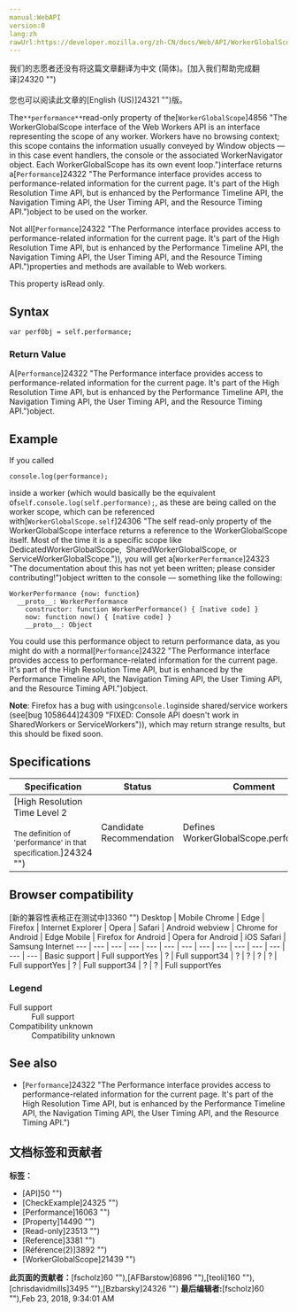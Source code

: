 ```yaml
---
manual:WebAPI
version:0
lang:zh
rawUrl:https://developer.mozilla.org/zh-CN/docs/Web/API/WorkerGlobalScope/performance
---
```




<bdi>我们的志愿者还没有将这篇文章翻译为<bdi>中文 (简体)</bdi>。[加入我们帮助完成翻译]24320 "")<br></br>您也可以阅读此文章的[English (US)]24321 "")版。</bdi>






The`**performance**`read-only property of the[`WorkerGlobalScope`]4856 "The WorkerGlobalScope interface of the Web Workers API is an interface representing the scope of any worker. Workers have no browsing context; this scope contains the information usually conveyed by Window objects — in this case event handlers, the console or the associated WorkerNavigator object. Each WorkerGlobalScope has its own event loop.")interface returns a[`Performance`]24322 "The Performance interface provides access to performance-related information for the current page. It's part of the High Resolution Time API, but is enhanced by the Performance Timeline API, the Navigation Timing API, the User Timing API, and the Resource Timing API.")object to be used on the worker.



Not all[`Performance`]24322 "The Performance interface provides access to performance-related information for the current page. It's part of the High Resolution Time API, but is enhanced by the Performance Timeline API, the Navigation Timing API, the User Timing API, and the Resource Timing API.")properties and methods are available to Web workers.




This property isRead only.


## Syntax<a name="Syntax"></a>

```
var perfObj = self.performance;

```

### Return Value<a name="Return_value"></a>


A[`Performance`]24322 "The Performance interface provides access to performance-related information for the current page. It's part of the High Resolution Time API, but is enhanced by the Performance Timeline API, the Navigation Timing API, the User Timing API, and the Resource Timing API.")object.


## Example<a name="Example"></a>


If you called


```
console.log(performance);
```


inside a worker (which would basically be the equivalent of`self.console.log(self.performance);`, as these are being called on the worker scope, which can be referenced with[`WorkerGlobalScope.self`]24306 "The self read-only property of the WorkerGlobalScope interface returns a reference to the WorkerGlobalScope itself. Most of the time it is a specific scope like DedicatedWorkerGlobalScope,  SharedWorkerGlobalScope, or ServiceWorkerGlobalScope.")), you will get a[`WorkerPerformance`]24323 "The documentation about this has not yet been written; please consider contributing!")object written to the console — something like the following:


```
WorkerPerformance {now: function}
  __proto__: WorkerPerformance
    constructor: function WorkerPerformance() { [native code] }
    now: function now() { [native code] }
    __proto__: Object
```


You could use this performance object to return performance data, as you might do with a normal[`Performance`]24322 "The Performance interface provides access to performance-related information for the current page. It's part of the High Resolution Time API, but is enhanced by the Performance Timeline API, the Navigation Timing API, the User Timing API, and the Resource Timing API.")object.



**Note**: Firefox has a bug with using`console.log`inside shared/service workers (see[bug 1058644]24309 "FIXED: Console API doesn't work in SharedWorkers or ServiceWorkers")), which may return strange results, but this should be fixed soon.



## Specifications<a name="Specifications"></a>
Specification | Status | Comment 
 ---  |  ---  |  ---  | 
[High Resolution Time Level 2<br></br><small>The definition of &#39;performance&#39; in that specification.</small>]24324 "") | Candidate Recommendation | Defines WorkerGlobalScope.performance. 


## Browser compatibility<a name="Browser_compatibility"></a>
[新的兼容性表格正在测试中<i></i>]3360 "")
<abbr>Desktop<i></i></abbr> | <abbr>Mobile<i></i></abbr> 
<abbr>Chrome<i></i></abbr> | <abbr>Edge<i></i></abbr> | <abbr>Firefox<i></i></abbr> | <abbr>Internet Explorer<i></i></abbr> | <abbr>Opera<i></i></abbr> | <abbr>Safari<i></i></abbr> | <abbr>Android webview<i></i></abbr> | <abbr>Chrome for Android<i></i></abbr> | <abbr>Edge Mobile<i></i></abbr> | <abbr>Firefox for Android<i></i></abbr> | <abbr>Opera for Android<i></i></abbr> | <abbr>iOS Safari<i></i></abbr> | <abbr>Samsung Internet<i></i></abbr> 
 ---  |  ---  |  ---  |  ---  |  ---  |  ---  |  ---  |  ---  |  ---  |  ---  |  ---  |  ---  |  ---  |  ---  | 
Basic support | <abbr>Full support</abbr>Yes | <abbr>?</abbr> | <abbr>Full support</abbr>34 | <abbr>?</abbr> | <abbr>?</abbr> | <abbr>?</abbr> | <abbr>?</abbr> | <abbr>Full support</abbr>Yes | <abbr>?</abbr> | <abbr>Full support</abbr>34 | <abbr>?</abbr> | <abbr>?</abbr> | <abbr>Full support</abbr>Yes 


### Legend<a name="Legend"></a>
<dl><dt id=''><abbr>Full support</abbr></dt><dd>Full support</dd><dt id=''><abbr>Compatibility unknown</abbr></dt><dd>Compatibility unknown</dd></dl>

## See also<a name="See_also"></a>

* [`Performance`]24322 "The Performance interface provides access to performance-related information for the current page. It's part of the High Resolution Time API, but is enhanced by the Performance Timeline API, the Navigation Timing API, the User Timing API, and the Resource Timing API.")



## 文档标签和贡献者
**标签：**
* [API]50 "")
* [CheckExample]24325 "")
* [Performance]16063 "")
* [Property]14490 "")
* [Read-only]23513 "")
* [Reference]3381 "")
* [Référence(2)]3892 "")
* [WorkerGlobalScope]21439 "")

**此页面的贡献者：**[fscholz]60 ""),[AFBarstow]6896 ""),[teoli]160 ""),[chrisdavidmills]3495 ""),[Bzbarsky]24326 "")
**最后编辑者:**[fscholz]60 ""),<time>Feb 23, 2018, 9:34:01 AM</time>


